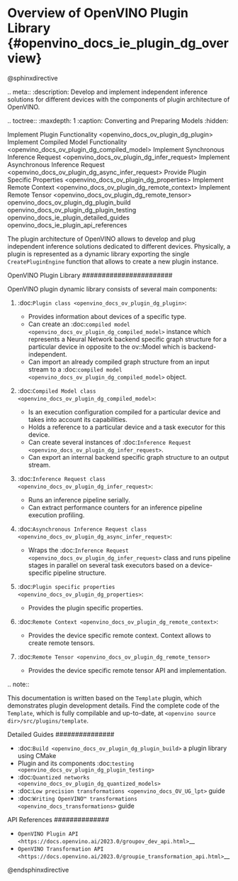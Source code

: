 # Overview of OpenVINO Plugin Library {#openvino_docs_ie_plugin_dg_overview}

@sphinxdirective

.. meta::
   :description: Develop and implement independent inference solutions for 
                 different devices with the components of plugin architecture 
                 of OpenVINO.


.. toctree::
   :maxdepth: 1
   :caption: Converting and Preparing Models
   :hidden:

   Implement Plugin Functionality <openvino_docs_ov_plugin_dg_plugin>
   Implement Compiled Model Functionality <openvino_docs_ov_plugin_dg_compiled_model>
   Implement Synchronous Inference Request <openvino_docs_ov_plugin_dg_infer_request>
   Implement Asynchronous Inference Request <openvino_docs_ov_plugin_dg_async_infer_request>
   Provide Plugin Specific Properties <openvino_docs_ov_plugin_dg_properties>
   Implement Remote Context <openvino_docs_ov_plugin_dg_remote_context>
   Implement Remote Tensor <openvino_docs_ov_plugin_dg_remote_tensor>
   openvino_docs_ov_plugin_dg_plugin_build
   openvino_docs_ov_plugin_dg_plugin_testing
   openvino_docs_ie_plugin_detailed_guides
   openvino_docs_ie_plugin_api_references


The plugin architecture of OpenVINO allows to develop and plug independent inference 
solutions dedicated to different devices. Physically, a plugin is represented as a dynamic library 
exporting the single ``CreatePluginEngine`` function that allows to create a new plugin instance.

OpenVINO Plugin Library
#######################

OpenVINO plugin dynamic library consists of several main components:

1.  :doc:`Plugin class <openvino_docs_ov_plugin_dg_plugin>`:

    * Provides information about devices of a specific type.
    * Can create an  :doc:`compiled model <openvino_docs_ov_plugin_dg_compiled_model>` instance which represents a Neural Network backend specific graph structure for a particular device in opposite to the ov::Model which is backend-independent.
    * Can import an already compiled graph structure from an input stream to a :doc:`compiled model <openvino_docs_ov_plugin_dg_compiled_model>` object.


2.  :doc:`Compiled Model class <openvino_docs_ov_plugin_dg_compiled_model>`:

    * Is an execution configuration compiled for a particular device and takes into account its capabilities.
    * Holds a reference to a particular device and a task executor for this device.
    * Can create several instances of  :doc:`Inference Request <openvino_docs_ov_plugin_dg_infer_request>`.
    * Can export an internal backend specific graph structure to an output stream.


3.  :doc:`Inference Request class <openvino_docs_ov_plugin_dg_infer_request>`:

    * Runs an inference pipeline serially.
    * Can extract performance counters for an inference pipeline execution profiling.


4.  :doc:`Asynchronous Inference Request class <openvino_docs_ov_plugin_dg_async_infer_request>`:

    * Wraps the  :doc:`Inference Request <openvino_docs_ov_plugin_dg_infer_request>` class and runs pipeline stages in parallel on several task executors based on a device-specific pipeline structure.


5.  :doc:`Plugin specific properties <openvino_docs_ov_plugin_dg_properties>`:

    * Provides the plugin specific properties.


6.  :doc:`Remote Context <openvino_docs_ov_plugin_dg_remote_context>`:

    * Provides the device specific remote context. Context allows to create remote tensors.


7.  :doc:`Remote Tensor <openvino_docs_ov_plugin_dg_remote_tensor>`

    * Provides the device specific remote tensor API and implementation.


.. note::  

   This documentation is written based on the ``Template`` plugin, which demonstrates plugin development details. Find the complete code of the ``Template``, which is fully compilable and up-to-date, at ``<openvino source dir>/src/plugins/template``.


Detailed Guides
###############

*  :doc:`Build <openvino_docs_ov_plugin_dg_plugin_build>` a plugin library using CMake
*  Plugin and its components :doc:`testing <openvino_docs_ov_plugin_dg_plugin_testing>`
*  :doc:`Quantized networks <openvino_docs_ov_plugin_dg_quantized_models>`
*  :doc:`Low precision transformations <openvino_docs_OV_UG_lpt>` guide
*  :doc:`Writing OpenVINO™ transformations <openvino_docs_transformations>` guide

API References
##############

*  `OpenVINO Plugin API <https://docs.openvino.ai/2023.0/groupov_dev_api.html>`__
*  `OpenVINO Transformation API <https://docs.openvino.ai/2023.0/groupie_transformation_api.html>`__

@endsphinxdirective
